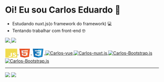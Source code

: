 <h1>Oi! Eu sou Carlos Eduardo 🤸</h1>

- Estudando nuxt.js(o framework do framework) 💻
- Tentando trabalhar com front-end 🤓

<div>
  <a href="https://https://www.linkedin.com/in/carlos-eduardo-freitas-amorim-13102719b/">
  <img height="180em" src="https://github-readme-stats.vercel.app/api?username=Carloss0002&show_icons=true&theme=dracula&include_all_commits=true&count_private=true"/>
  <img height="180em" src="https://github-readme-stats.vercel.app/api/top-langs/?username=Carloss0002&layout=compact&langs_count=16&theme=dracula"/>
</div>
  
<div style="display: inline_block"><br>
  <img align="center" alt="Carlos-Js" height="30" width="40" src="https://raw.githubusercontent.com/devicons/devicon/master/icons/javascript/javascript-plain.svg">
  <img align="center" alt="Carlos-HTML" height="30" width="40" src="https://raw.githubusercontent.com/devicons/devicon/master/icons/html5/html5-original.svg">
  <img align="center" alt="Carlos-CSS" height="30" width="40" src="https://raw.githubusercontent.com/devicons/devicon/master/icons/css3/css3-original.svg">
  <img align="center" alt="Carlos-vue" height="30" width="40" src="https://cdn.jsdelivr.net/gh/devicons/devicon/icons/vuejs/vuejs-original-wordmark.svg" />
  <img align="center" alt="Carlos-nuxt.js" heigth="60" width="70" src="https://cdn.jsdelivr.net/gh/devicons/devicon/icons/nuxtjs/nuxtjs-plain-wordmark.svg" />
  <img  align="center" alt="Carlos-Bootstrap.js" heigth="30" width="40" src="https://cdn.jsdelivr.net/gh/devicons/devicon/icons/bootstrap/bootstrap-plain.svg" />
  <img align="center" alt="Carlos-Bootstrap.js" heigth="30" width="40" src="https://cdn.jsdelivr.net/gh/devicons/devicon/icons/git/git-original.svg" />
</div>  
<hr>
<div>
  <a href="https://www.linkedin.com/in/carlos-eduardo-freitas-amorim-13102719b/" target="_blank"><img src="https://img.shields.io/badge/LinkedIn-0077B5?style=for-the-badge&logo=linkedin&logoColor=white"></a>
   <a href="" target="_blank"><img src="https://img.shields.io/badge/Discord-7289DA?style=for-the-badge&logo=discord&logoColor=white"></a>
</div>  
